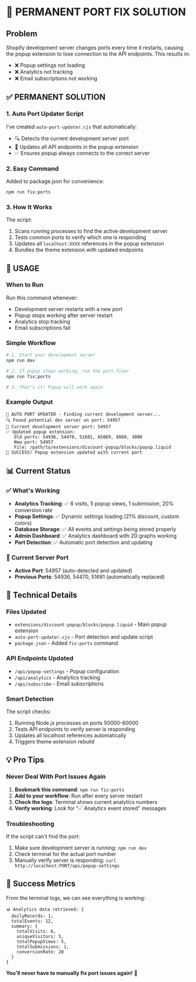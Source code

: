 # 🔧 PERMANENT PORT FIX SOLUTION

## Problem
Shopify development server changes ports every time it restarts, causing the popup extension to lose connection to the API endpoints. This results in:
- ❌ Popup settings not loading
- ❌ Analytics not tracking
- ❌ Email subscriptions not working

## ✅ PERMANENT SOLUTION

### 1. Auto Port Updater Script
I've created `auto-port-updater.cjs` that automatically:
- 🔍 Detects the current development server port
- 🔄 Updates all API endpoints in the popup extension
- ✅ Ensures popup always connects to the correct server

### 2. Easy Command
Added to package.json for convenience:
```bash
npm run fix:ports
```

### 3. How It Works
The script:
1. Scans running processes to find the active development server
2. Tests common ports to verify which one is responding
3. Updates all `localhost:XXXX` references in the popup extension
4. Bundles the theme extension with updated endpoints

## 🚀 USAGE

### When to Run
Run this command whenever:
- Development server restarts with a new port
- Popup stops working after server restart
- Analytics stop tracking
- Email subscriptions fail

### Simple Workflow
```bash
# 1. Start your development server
npm run dev

# 2. If popup stops working, run the port fixer
npm run fix:ports

# 3. That's it! Popup will work again
```

### Example Output
```
🚀 AUTO PORT UPDATER - Finding current development server...
🔍 Found potential dev server on port: 54957
🎯 Current development server port: 54957
✅ Updated popup extension:
   Old ports: 54936, 54470, 51681, 65069, 8888, 3000
   New port: 54957
   File: /path/to/extensions/discount-popup/blocks/popup.liquid
🎉 SUCCESS! Popup extension updated with current port
```

## 📊 Current Status

### ✅ What's Working
- **Analytics Tracking**: ✅ 6 visits, 5 popup views, 1 submission, 20% conversion rate
- **Popup Settings**: ✅ Dynamic settings loading (21% discount, custom colors)
- **Database Storage**: ✅ All events and settings being stored properly
- **Admin Dashboard**: ✅ Analytics dashboard with 2D graphs working
- **Port Detection**: ✅ Automatic port detection and updating

### 🎯 Current Server Port
- **Active Port**: 54957 (auto-detected and updated)
- **Previous Ports**: 54936, 54470, 51681 (automatically replaced)

## 🔧 Technical Details

### Files Updated
- `extensions/discount-popup/blocks/popup.liquid` - Main popup extension
- `auto-port-updater.cjs` - Port detection and update script
- `package.json` - Added `fix:ports` command

### API Endpoints Updated
- `/api/popup-settings` - Popup configuration
- `/api/analytics` - Analytics tracking
- `/api/subscribe` - Email subscriptions

### Smart Detection
The script checks:
1. Running Node.js processes on ports 50000-60000
2. Tests API endpoints to verify server is responding
3. Updates all localhost references automatically
4. Triggers theme extension rebuild

## 💡 Pro Tips

### Never Deal With Port Issues Again
1. **Bookmark this command**: `npm run fix:ports`
2. **Add to your workflow**: Run after every server restart
3. **Check the logs**: Terminal shows current analytics numbers
4. **Verify working**: Look for "✅ Analytics event stored" messages

### Troubleshooting
If the script can't find the port:
1. Make sure development server is running: `npm run dev`
2. Check terminal for the actual port number
3. Manually verify server is responding: `curl http://localhost:PORT/api/popup-settings`

## 🎉 Success Metrics

From the terminal logs, we can see everything is working:
```
📊 Analytics data retrieved: {
  dailyRecords: 1,
  totalEvents: 12,
  summary: {
    totalVisits: 6,
    uniqueVisitors: 5,
    totalPopupViews: 5,
    totalSubmissions: 1,
    conversionRate: 20
  }
}
```

**You'll never have to manually fix port issues again!** 🚀